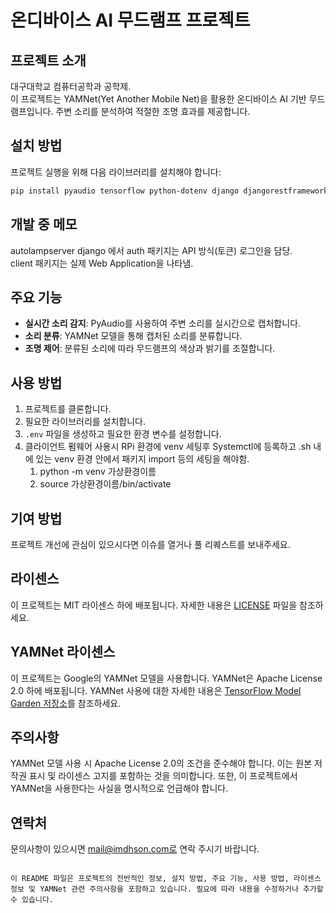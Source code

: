 # 온디바이스 AI 무드램프 프로젝트

## 프로젝트 소개

대구대학교 컴퓨터공학과 공학제.<br>
이 프로젝트는 YAMNet(Yet Another Mobile Net)을 활용한 온디바이스 AI 기반 무드램프입니다. 주변 소리를 분석하여 적절한 조명 효과를 제공합니다.

## 설치 방법

프로젝트 실행을 위해 다음 라이브러리를 설치해야 합니다:

```bash
pip install pyaudio tensorflow python-dotenv django djangorestframework requests tensorflow-hub scipy
```

## 개발 중 메모 

autolampserver django 에서 auth 패키지는 API 방식(토큰) 로그인을 담당. <br>
client 패키지는 실제 Web Application을 나타냄.

## 주요 기능

- **실시간 소리 감지**: PyAudio를 사용하여 주변 소리를 실시간으로 캡처합니다.
- **소리 분류**: YAMNet 모델을 통해 캡처된 소리를 분류합니다.
- **조명 제어**: 분류된 소리에 따라 무드램프의 색상과 밝기를 조절합니다.

## 사용 방법

1. 프로젝트를 클론합니다.
2. 필요한 라이브러리를 설치합니다.
3. `.env` 파일을 생성하고 필요한 환경 변수를 설정합니다.
4. 클라이언트 펌웨어 사용시 RPi 환경에 venv 세팅후 Systemctl에 등록하고 .sh 내에 있는 venv 환경 안에서 패키지 import 등의 세팅을 해야함.
    1. python -m venv 가상환경이름 
    2. source 가상환경이름/bin/activate

## 기여 방법

프로젝트 개선에 관심이 있으시다면 이슈를 열거나 풀 리퀘스트를 보내주세요.

## 라이센스

이 프로젝트는 MIT 라이센스 하에 배포됩니다. 자세한 내용은 [LICENSE](LICENSE) 파일을 참조하세요.

## YAMNet 라이센스

이 프로젝트는 Google의 YAMNet 모델을 사용합니다. YAMNet은 Apache License 2.0 하에 배포됩니다. YAMNet 사용에 대한 자세한 내용은 [TensorFlow Model Garden 저장소](https://github.com/tensorflow/models)를 참조하세요.

## 주의사항

YAMNet 모델 사용 시 Apache License 2.0의 조건을 준수해야 합니다. 이는 원본 저작권 표시 및 라이센스 고지를 포함하는 것을 의미합니다. 또한, 이 프로젝트에서 YAMNet을 사용한다는 사실을 명시적으로 언급해야 합니다.

## 연락처

문의사항이 있으시면 mail@imdhson.com로 연락 주시기 바랍니다.
```

이 README 파일은 프로젝트의 전반적인 정보, 설치 방법, 주요 기능, 사용 방법, 라이센스 정보 및 YAMNet 관련 주의사항을 포함하고 있습니다. 필요에 따라 내용을 수정하거나 추가할 수 있습니다.